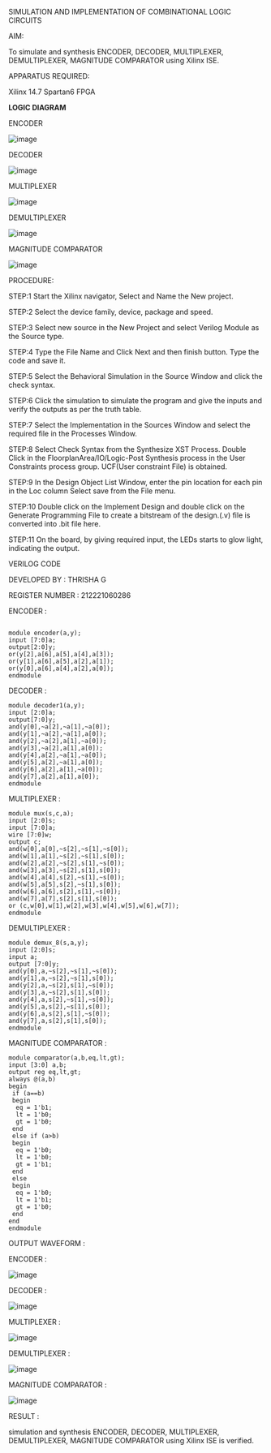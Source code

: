 SIMULATION AND IMPLEMENTATION OF  COMBINATIONAL LOGIC CIRCUITS


AIM: 

 To simulate and synthesis ENCODER, DECODER, MULTIPLEXER, DEMULTIPLEXER, MAGNITUDE COMPARATOR using Xilinx ISE.



APPARATUS REQUIRED:

Xilinx 14.7
Spartan6 FPGA



**LOGIC DIAGRAM**

ENCODER

![image](https://github.com/navaneethans/VLSI-LAB-EXP-2/assets/6987778/3cd1f95e-7531-4cad-9154-fdd397ac439e)


DECODER

![image](https://github.com/navaneethans/VLSI-LAB-EXP-2/assets/6987778/45a5e6cf-bbe0-4fd5-ac84-e5ad4477483b)


MULTIPLEXER

![image](https://github.com/navaneethans/VLSI-LAB-EXP-2/assets/6987778/427f75b2-8e67-44b9-ac45-a66651787436)


DEMULTIPLEXER

![image](https://github.com/navaneethans/VLSI-LAB-EXP-2/assets/6987778/1c45a7fc-08ac-4f76-87f2-c084e7150557)


MAGNITUDE COMPARATOR

![image](https://github.com/navaneethans/VLSI-LAB-EXP-2/assets/6987778/b2fe7a05-6bf7-4dcb-8f5d-28abbf7ea8c2)


  
PROCEDURE:


STEP:1  Start  the Xilinx navigator, Select and Name the New project.


STEP:2  Select the device family, device, package and speed.       


STEP:3  Select new source in the New Project and select Verilog Module as the Source type.                       


STEP:4  Type the File Name and Click Next and then finish button. Type the code and save it.


STEP:5  Select the Behavioral Simulation in the Source Window and click the check syntax.                       


STEP:6  Click the simulation to simulate the program and  give the inputs and verify the outputs as per the truth table.               


STEP:7  Select the Implementation in the Sources Window and select the required file in the Processes Window.


STEP:8  Select Check Syntax from the Synthesize  XST Process. Double Click in the  FloorplanArea/IO/Logic-Post Synthesis process in the User Constraints process group. UCF(User constraint File) is obtained. 


STEP:9  In the Design Object List Window, enter the pin location for each pin in the Loc column Select save from the File menu.


STEP:10 Double click on the Implement Design and double click on the Generate Programming File to create a bitstream of the design.(.v) file is converted into .bit file here.


STEP:11  On the board, by giving required input, the LEDs starts to glow light, indicating the output.



VERILOG CODE


DEVELOPED BY    :  THRISHA G

REGISTER NUMBER :  212221060286


ENCODER : 


~~~

module encoder(a,y);
input [7:0]a;
output[2:0]y;
or(y[2],a[6],a[5],a[4],a[3]);
or(y[1],a[6],a[5],a[2],a[1]);
or(y[0],a[6],a[4],a[2],a[0]);
endmodule

~~~



DECODER : 


~~~
module decoder1(a,y);
input [2:0]a;
output[7:0]y;
and(y[0],~a[2],~a[1],~a[0]);
and(y[1],~a[2],~a[1],a[0]);
and(y[2],~a[2],a[1],~a[0]);
and(y[3],~a[2],a[1],a[0]);
and(y[4],a[2],~a[1],~a[0]);
and(y[5],a[2],~a[1],a[0]);
and(y[6],a[2],a[1],~a[0]);
and(y[7],a[2],a[1],a[0]);
endmodule
~~~



MULTIPLEXER :


~~~
module mux(s,c,a);
input [2:0]s;
input [7:0]a;
wire [7:0]w;
output c;
and(w[0],a[0],~s[2],~s[1],~s[0]);
and(w[1],a[1],~s[2],~s[1],s[0]);
and(w[2],a[2],~s[2],s[1],~s[0]);
and(w[3],a[3],~s[2],s[1],s[0]);
and(w[4],a[4],s[2],~s[1],~s[0]);
and(w[5],a[5],s[2],~s[1],s[0]);
and(w[6],a[6],s[2],s[1],~s[0]);
and(w[7],a[7],s[2],s[1],s[0]);
or (c,w[0],w[1],w[2],w[3],w[4],w[5],w[6],w[7]);
endmodule
~~~



DEMULTIPLEXER :



~~~
module demux_8(s,a,y);
input [2:0]s;
input a;
output [7:0]y;
and(y[0],a,~s[2],~s[1],~s[0]);
and(y[1],a,~s[2],~s[1],s[0]);
and(y[2],a,~s[2],s[1],~s[0]);
and(y[3],a,~s[2],s[1],s[0]);
and(y[4],a,s[2],~s[1],~s[0]);
and(y[5],a,s[2],~s[1],s[0]);
and(y[6],a,s[2],s[1],~s[0]);
and(y[7],a,s[2],s[1],s[0]);
endmodule
~~~



MAGNITUDE COMPARATOR :



~~~
module comparator(a,b,eq,lt,gt);
input [3:0] a,b;
output reg eq,lt,gt;
always @(a,b)
begin
 if (a==b)
 begin
  eq = 1'b1;
  lt = 1'b0;
  gt = 1'b0;
 end
 else if (a>b)
 begin
  eq = 1'b0;
  lt = 1'b0;
  gt = 1'b1;
 end
 else
 begin
  eq = 1'b0;
  lt = 1'b1;
  gt = 1'b0;
 end
end 
endmodule
~~~








OUTPUT WAVEFORM :


ENCODER :

![image](https://github.com/thrishag/VLSI-LAB-EXP-2/assets/98105360/467b743a-998b-447a-a235-f8b86e4f2b6e)



DECODER :


![image](https://github.com/thrishag/VLSI-LAB-EXP-2/assets/98105360/f0636efc-1ef6-4f29-bf58-c293e5c2728e)



MULTIPLEXER :



![image](https://github.com/thrishag/VLSI-LAB-EXP-2/assets/98105360/b53b9018-142f-4ae2-b30a-e4f2ab1de57d)



DEMULTIPLEXER :




![image](https://github.com/thrishag/VLSI-LAB-EXP-2/assets/98105360/6a8a5709-6810-4c6a-a4cc-83f05d8be87b)



MAGNITUDE COMPARATOR :




![image](https://github.com/thrishag/VLSI-LAB-EXP-2/assets/98105360/623025bf-a143-48bf-b91c-24ffc373e80b)




RESULT :

simulation and synthesis ENCODER, DECODER, MULTIPLEXER, DEMULTIPLEXER, MAGNITUDE COMPARATOR using Xilinx ISE is verified.

















